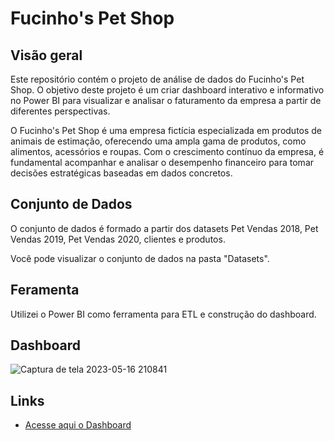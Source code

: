 # Fucinho's Pet Shop

## Visão geral
Este repositório contém o projeto de análise de dados do Fucinho's Pet Shop. O objetivo deste projeto é um criar dashboard interativo e informativo no Power BI para visualizar e analisar o faturamento da empresa a partir de diferentes perspectivas.

O Fucinho's Pet Shop é uma empresa fictícia especializada em produtos de animais de estimação, oferecendo uma ampla gama de produtos, como alimentos, acessórios e roupas. Com o crescimento contínuo da empresa, é fundamental acompanhar e analisar o desempenho financeiro para tomar decisões estratégicas baseadas em dados concretos.

## Conjunto de Dados
O conjunto de dados é formado a partir dos datasets Pet Vendas 2018, Pet Vendas 2019, Pet Vendas 2020, clientes e produtos.

Você pode visualizar o conjunto de dados na pasta "Datasets".

## Feramenta 
Utilizei o Power BI como ferramenta para ETL e construção do dashboard.

## Dashboard
![Captura de tela 2023-05-16 210841](https://github.com/AnaGellerK/fucinhos-pet-shop/assets/121059249/e79aef92-213e-4008-b517-b960240476c1)

## Links

- [Acesse aqui o Dashboard](https://app.powerbi.com/view?r=eyJrIjoiZWJkYWEzNTQtZDM0Yi00ZjZjLThjNTUtNGNjNDg0ZWYxNWFiIiwidCI6ImY3OWY0MGQzLWQwNjQtNDRlNi04MDZkLTRlNTM0MjA2ZGI0YSJ9)
